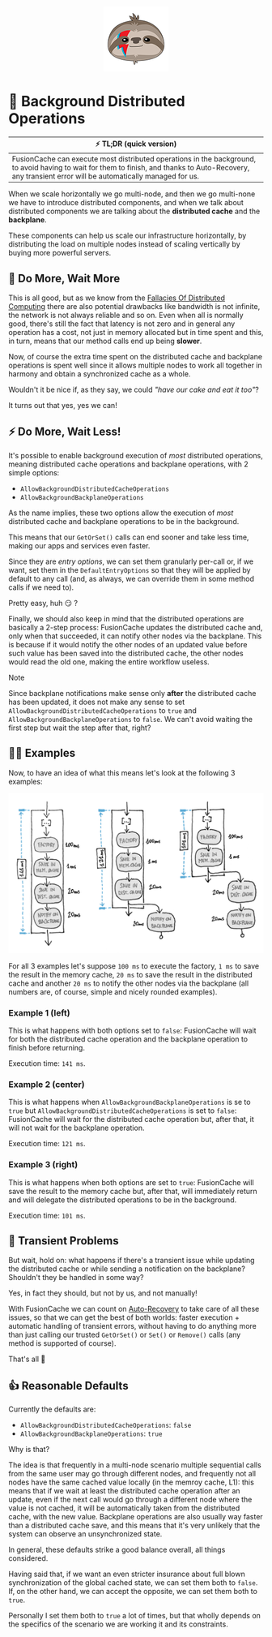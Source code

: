 <div align="center">

![FusionCache logo](logo-128x128.png)

</div>

# 🚀 Background Distributed Operations

| ⚡ TL;DR (quick version) |
| -------- |
| FusionCache can execute most distributed operations in the background, to avoid having to wait for them to finish, and thanks to Auto-Recovery, any transient error will be automatically managed for us. |

When we scale horizontally we go multi-node, and then we go multi-none we have to introduce distributed components, and when we talk about distributed components we are talking about the **distributed cache** and the **backplane**.

These components can help us scale our infrastructure horizontally, by distributing the load on multiple nodes instead of scaling vertically by buying more powerful servers.

## 🐌 Do More, Wait More

This is all good, but as we know from the [Fallacies Of Distributed Computing](https://en.wikipedia.org/wiki/Fallacies_of_distributed_computing) there are also potential drawbacks like bandwidth is not infinite, the network is not always reliable and so on. Even when all is normally good, there's still the fact that latency is not zero and in general any operation has a cost, not just in memory allocated but in time spent and this, in turn, means that our method calls end up being **slower**.

Now, of course the extra time spent on the distributed cache and backplane operations is spent well since it allows multiple nodes to work all together in harmony and obtain a synchronized cache as a whole.

Wouldn't it be nice if, as they say, we could _"have our cake and eat it too"_?

It turns out that yes, yes we can!

## ⚡ Do More, Wait Less!

It's possible to enable background execution of _most_ distributed operations, meaning distributed cache operations and backplane operations, with 2 simple options:
- `AllowBackgroundDistributedCacheOperations`
- `AllowBackgroundBackplaneOperations`

As the name implies, these two options allow the execution of _most_ distributed cache and backplane operations to be in the background.

This means that our `GetOrSet()` calls can end sooner and take less time, making our apps and services even faster.

Since they are _entry options_, we can set them granularly per-call or, if we want, set them in the `DefaultEntryOptions` so that they will be applied by default to any call (and, as always, we can override them in some method calls if we need to).

Pretty easy, huh 😏 ?

Finally, we should also keep in mind that the distributed operations are basically a 2-step process: FusionCache updates the distributed cache and, only when that succeeded, it can notify other nodes via the backplane. This is because if it would notify the other nodes of an updated value before such value has been saved into the distributed cache, the other nodes would read the old one, making the entire workflow useless.

> [!NOTE]  
> Since backplane notifications make sense only **after** the distributed cache has been updated, it does not make any sense to set `AllowBackgroundDistributedCacheOperations` to `true` and `AllowBackgroundBackplaneOperations` to `false`. We can't avoid waiting the first step but wait the step after that, right?

## 👩‍💻 Examples

Now, to have an idea of what this means let's look at the following 3 examples:

![Various Distributed Operations Execution Modes](images/background-distributed-operations.png)

For all 3 examples let's suppose `100 ms` to execute the factory, `1 ms` to save the result in the memory cache, `20 ms` to save the result in the distributed cache and another `20 ms` to notify the other nodes via the backplane (all numbers are, of course, simple and nicely rounded examples).

### Example 1 (left)

This is what happens with both options set to `false`: FusionCache will wait for both the distributed cache operation and the backplane operation to finish before returning.

Execution time: `141 ms`.

### Example 2 (center)

This is what happens when `AllowBackgroundBackplaneOperations` is se to `true` but `AllowBackgroundDistributedCacheOperations` is set to `false`: FusionCache will wait for the distributed cache operation but, after that, it will not wait for the backplane operation.

Execution time: `121 ms`.

### Example 3 (right)

This is what happens when both options are set to `true`: FusionCache will save the result to the memory cache but, after that, will immediately return and will delegate the distributed operations to be in the background.

Execution time: `101 ms`.

## 🤔 Transient Problems

But wait, hold on: what happens if there's a transient issue while updating the distributed cache or while sending a notification on the backplane? Shouldn't they be handled in some way?

Yes, in fact they should, but not by us, and not manually!

With FusionCache we can count on [Auto-Recovery](AutoRecovery.md) to take care of all these issues, so that we can get the best of both worlds: faster execution + automatic handling of transient errors, without having to do anything more than just calling our trusted `GetOrSet()` or `Set()` or `Remove()` calls (any method is supported of course).

That's all 🥳

## 👍 Reasonable Defaults

Currently the defaults are:
- `AllowBackgroundDistributedCacheOperations`: `false`
- `AllowBackgroundBackplaneOperations`: `true`

Why is that?

The idea is that frequently in a multi-node scenario multiple sequential calls from the same user may go through different nodes, and frequently not all nodes have the same cached value locally (in the memroy cache, L1): this means that if we wait at least the distributed cache operation after an update, even if the next call would go through a different node where the value is not cached, it will be automatically taken from the distributed cache, with the new value. Backplane operations are also usually way faster than a distributed cache save, and this means that it's very unlikely that the system can observe an unsynchronized state.

In general, these defaults strike a good balance overall, all things considered.

Having said that, if we want an even stricter insurance about full blown synchronization of the global cached state, we can set them both to `false`. If, on the other hand, we can accept the opposite, we can set them both to `true`.

Personally I set them both to `true` a lot of times, but that wholly depends on the specifics of the scenario we are working it and its constraints.